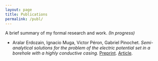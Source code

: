 ```yaml
---
layout: page
title: Publications
permalink: /publ/
---
```


A brief summary of my formal research and work. *(In progress)*

-  Aralar Erdozain, Ignacio Muga, Victor Péron, Gabriel Pinochet. *Semi-analytical solutions for the problem of the electric potential set in a borehole with a highly conductive casing.* [Preprint](https://hal.archives-ouvertes.fr/hal-03373028). [Article](https://doi.org/10.1007/s13137-022-00197-3).
